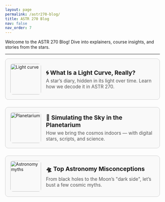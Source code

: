 ```yaml
---
layout: page
permalink: /astr270-blog/
title: ASTR 270 Blog
nav: false
nav_order: 7
---
```

<style>
.blog-container {
  display: flex;
  flex-direction: column;
  gap: 1.5rem;
}

.blog-card {
  border: 1px solid #ccc;
  border-radius: 10px;
  padding: 1rem;
  display: flex;
  flex-direction: row;
  align-items: center;
  gap: 1rem;
  background: #f9f9f9;
  transition: box-shadow 0.2s ease;
  cursor: pointer;
}

.blog-card:hover {
  box-shadow: 0 2px 8px rgba(0, 0, 0, 0.15);
}

.blog-image {
  width: 100px;
  height: 100px;
  border-radius: 8px;
  object-fit: cover;
}

.blog-preview {
  flex-grow: 1;
}

.blog-title {
  font-size: 1.2rem;
  font-weight: bold;
  margin-bottom: 0.3rem;
}

.blog-description {
  font-size: 0.95rem;
  color: #555;
}

.blog-article {
  display: none;
  padding: 1rem;
  border-left: 4px solid #007acc;
  background: #fcfcfc;
  margin-top: -1rem;
  margin-bottom: 2rem;
}
</style>


Welcome to the ASTR 270 Blog! Dive into explainers, course insights, and stories from the stars.

---

<div class="blog-container">

<!-- BLOG CARD 1 -->
<div class="blog-card" onclick="toggleBlog('article1')">
  <img src="https://upload.wikimedia.org/wikipedia/commons/thumb/b/b8/Light_curve_of_a_supernova.svg/1024px-Light_curve_of_a_supernova.svg.png" class="blog-image" alt="Light curve">
  <div class="blog-preview">
    <div class="blog-title">🌀 What Is a Light Curve, Really?</div>
    <div class="blog-description">A star’s diary, hidden in its light over time. Learn how we decode it in ASTR 270.</div>
  </div>
</div>
<div id="article1" class="blog-article">

## 🌀 What Is a Light Curve, Really?

Light curves are more than just squiggly lines on a graph — they’re a star’s diary. In ASTR 270, we’ll use light curves to decode stellar rotation, eclipses, transits, and more.

A few quick takeaways:
- A **dip** usually means something passed in front of the star.
- A **brightening** could be a flare or an instrumental issue.
- Time-series analysis is *everything*.

Stay tuned for a lab where you'll create your own light curve with real data!

</div>

<!-- BLOG CARD 2 -->
<div class="blog-card" onclick="toggleBlog('article2')">
  <img src="https://upload.wikimedia.org/wikipedia/commons/thumb/f/f9/DigitalSky2.jpg/800px-DigitalSky2.jpg" class="blog-image" alt="Planetarium">
  <div class="blog-preview">
    <div class="blog-title">🌌 Simulating the Sky in the Planetarium</div>
    <div class="blog-description">How we bring the cosmos indoors — with digital stars, scripts, and science.</div>
  </div>
</div>
<div id="article2" class="blog-article">

## 🌌 How We Simulate the Night Sky in the Planetarium

Ever wonder how we recreate the Milky Way overhead in the UW dome?

The system uses:
- A digital star catalog synced with time and location
- Dome projection and fisheye lenses
- A scripting engine for animations and narratives

This means we can *literally* fast forward 10,000 years or pause to highlight a meteor shower. It's a powerful tool for storytelling and scientific outreach.

</div>

<!-- BLOG CARD 3 -->
<div class="blog-card" onclick="toggleBlog('article3')">
  <img src="https://upload.wikimedia.org/wikipedia/commons/thumb/5/5d/Moon_and_Apollo_11_Lunar_Module.jpg/640px-Moon_and_Apollo_11_Lunar_Module.jpg" class="blog-image" alt="Astronomy myths">
  <div class="blog-preview">
    <div class="blog-title">🛸 Top Astronomy Misconceptions</div>
    <div class="blog-description">From black holes to the Moon’s "dark side", let’s bust a few cosmic myths.</div>
  </div>
</div>
<div id="article3" class="blog-article">

## 🛸 My Favorite Misconceptions in Astronomy

Let’s bust some myths:

- **The Moon has a dark side.** Nope — it’s *tidally locked*, not half-invisible.
- **Winter is colder because we’re farther from the Sun.** Actually, Earth is closest to the Sun in January.
- **Black holes suck everything in.** Only if you get too close — gravity still follows the rules!

Got a favorite myth? Send it my way!

</div>

</div>

<script>
function toggleBlog(id) {
  const all = document.querySelectorAll('.blog-article');
  all.forEach(el => {
    if (el.id !== id) el.style.display = 'none';
  });
  const selected = document.getElementById(id);
  selected.style.display = selected.style.display === 'block' ? 'none' : 'block';
  selected.scrollIntoView({ behavior: 'smooth', block: 'start' });
}
</script>

